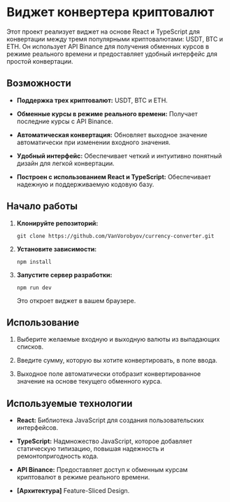 # Виджет  конвертера  криптовалют

Этот  проект  реализует  виджет  на  основе  React  и  TypeScript  для  конвертации  между  тремя  популярными  криптовалютами:  USDT,  BTC  и  ETH.  Он  использует  API  Binance  для  получения  обменных  курсов  в  режиме  реального  времени  и  предоставляет  удобный  интерфейс  для  простой  конвертации.

## Возможности

-   **Поддержка  трех  криптовалют:**  USDT,  BTC  и  ETH.
    
-   **Обменные  курсы  в  режиме  реального  времени:**  Получает  последние  курсы  с  API  Binance.
    
-   **Автоматическая  конвертация:**  Обновляет  выходное  значение  автоматически  при  изменении  входного  значения.
    
-   **Удобный  интерфейс:**  Обеспечивает  четкий  и  интуитивно  понятный  дизайн  для  легкой  конвертации.
    
-   **Построен  с  использованием  React  и  TypeScript:**  Обеспечивает  надежную  и  поддерживаемую  кодовую  базу.
    

## Начало  работы

1.  **Клонируйте  репозиторий:**
    
    ```
    git clone https://github.com/VanVorobyov/currency-converter.git
    ```
    
    
2.  **Установите  зависимости:**
    
    ```
    npm install
    ```
    
    
3.  **Запустите  сервер  разработки:**
    
    ```
    npm run dev
    ```
    
    
    Это  откроет  виджет  в  вашем  браузере.
    

## Использование

1.  Выберите  желаемые  входную  и  выходную  валюты  из  выпадающих  списков.
    
2.  Введите  сумму,  которую  вы  хотите  конвертировать,  в  поле  ввода.
    
3.  Выходное  поле  автоматически  отобразит  конвертированное  значение  на  основе  текущего  обменного  курса.
    

    

## Используемые  технологии

-   **React:**  Библиотека  JavaScript  для  создания  пользовательских  интерфейсов.
    
-   **TypeScript:**  Надмножество  JavaScript,  которое  добавляет  статическую  типизацию,  повышая  надежность  и  ремонтопригодность  кода.
    
-   **API  Binance:**  Предоставляет  доступ  к  обменным  курсам  криптовалют  в  режиме  реального  времени.
    
-   **[Архитектура]**  Feature-Sliced Design.
    

